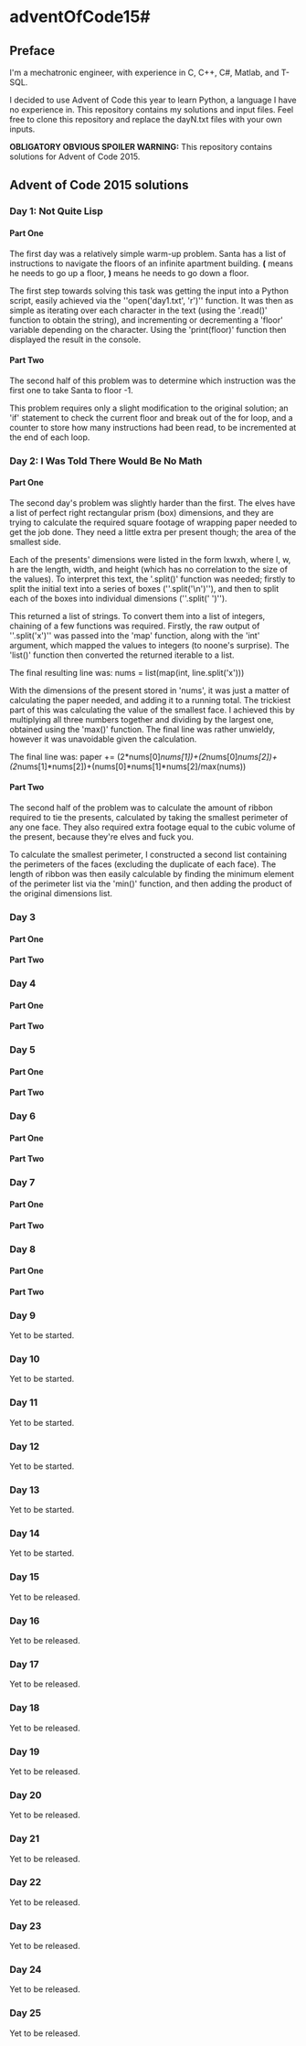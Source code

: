 # adventOfCode15#
## Preface ##
I'm a mechatronic engineer, with experience in C, C++, C#, Matlab, and T-SQL.

I decided to use Advent of Code this year to learn Python, a language I have no experience in. This repository contains my solutions and input files. Feel free to clone this repository and replace the dayN.txt files with your own inputs.

**OBLIGATORY OBVIOUS SPOILER WARNING:** This repository contains solutions for Advent of Code 2015.

## Advent of Code 2015 solutions ##
### Day 1: Not Quite Lisp ###
#### Part One ####
The first day was a relatively simple warm-up problem. Santa has a list of instructions to navigate the floors of an infinite apartment building. **(** means he needs to go up a floor, **)** means he needs to go down a floor.

The first step towards solving this task was getting the input into a Python script, easily achieved via the ''open('day1.txt', 'r')'' function. It was then as simple as iterating over each character in the text (using the '.read()' function to obtain the string), and incrementing or decrementing a 'floor' variable depending on the character. Using the 'print(floor)' function then displayed the result in the console.

#### Part Two ####
The second half of this problem was to determine which instruction was the first one to take Santa to floor -1.

This problem requires only a slight modification to the original solution; an 'if' statement to check the current floor and break out of the for loop, and a counter to store how many instructions had been read, to be incremented at the end of each loop.

### Day 2: I Was Told There Would Be No Math ###
#### Part One ####
The second day's problem was slightly harder than the first. The elves have a list of perfect right rectangular prism (box) dimensions, and they are trying to calculate the required square footage of wrapping paper needed to get the job done. They need a little extra per present though; the area of the smallest side.

Each of the presents' dimensions were listed in the form lxwxh, where l, w, h are the length, width, and height (which has no correlation to the size of the values). To interpret this text, the '.split()' function was needed; firstly to split the initial text into a series of boxes (''.split('\n')''), and then to split each of the boxes into individual dimensions (''.split(' ')'').

This returned a list of strings. To convert them into a list of integers, chaining of a few functions was required. Firstly, the raw output of ''.split('x')'' was passed into the 'map' function, along with the 'int' argument, which mapped the values to integers (to noone's surprise). The 'list()' function then converted the returned iterable to a list.

The final resulting line was:
	nums = list(map(int, line.split('x')))

With the dimensions of the present stored in 'nums', it was just a matter of calculating the paper needed, and adding it to a running total. The trickiest part of this was calculating the value of the smallest face. I achieved this by multiplying all three numbers together and dividing by the largest one, obtained using the 'max()' function. The final line was rather unwieldy, however it was unavoidable given the calculation.

The final line was:
	paper += (2*nums[0]*nums[1])+(2*nums[0]*nums[2])+(2*nums[1]*nums[2])+(nums[0]*nums[1]*nums[2]/max(nums))

#### Part Two ####
The second half of the problem was to calculate the amount of ribbon required to tie the presents, calculated by taking the smallest perimeter of any one face. They also required extra footage equal to the cubic volume of the present, because they're elves and fuck you.

To calculate the smallest perimeter, I constructed a second list containing the perimeters of the faces (excluding the duplicate of each face). The length of ribbon was then easily calculable by finding the minimum element of the perimeter list via the 'min()' function, and then adding the product of the original dimensions list.

### Day 3
#### Part One ####

#### Part Two ####

### Day 4
#### Part One ####

#### Part Two ####

### Day 5
#### Part One ####

#### Part Two ####

### Day 6
#### Part One ####

#### Part Two ####

### Day 7
#### Part One ####

#### Part Two ####

### Day 8
#### Part One ####

#### Part Two ####

### Day 9
Yet to be started.

### Day 10
Yet to be started.

### Day 11
Yet to be started.

### Day 12
Yet to be started.

### Day 13
Yet to be started.

### Day 14
Yet to be started.

### Day 15
Yet to be released.

### Day 16
Yet to be released.

### Day 17
Yet to be released.

### Day 18
Yet to be released.

### Day 19
Yet to be released.

### Day 20
Yet to be released.

### Day 21
Yet to be released.

### Day 22
Yet to be released.

### Day 23
Yet to be released.

### Day 24
Yet to be released.

### Day 25
Yet to be released.

